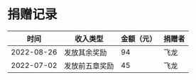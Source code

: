 # 捐赠记录

| 时间 | 收入类型 | 金额（元） | 捐赠者 |
| --- | --- | --- | --- |
| 2022-08-26 | 发放其余奖励 | 94     | 飞龙  |
| 2022-07-02 | 发放前五章奖励 | 45     | 飞龙  |
